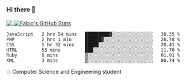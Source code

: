 ### Hi there 👋
<a href="https://github.com/fabiovincenzi/fabiovincenzi">
  <img align="center" src="https://github-readme-stats.vercel.app/api/top-langs/?username=fabiovincenzi&title_color=ffffff&text_color=c9cacc&icon_color=2bbc8a&bg_color=1d1f21&langs_count=3" />
</a>
<a href="https://github.com/fabiovincenzi/fabiovincenzi">
  <img align="center" src="https://github-readme-stats.vercel.app/api?username=fabiovincenzi&show_icons=true&line_height=27&count_private=true&title_color=ffffff&text_color=c9cacc&icon_color=2bbc8a&bg_color=1d1f21" alt="Fabio's GitHub Stats" />
</a>
<!--START_SECTION:waka-->

```text
JavaScript   2 hrs 54 mins   █████████▓░░░░░░░░░░░░░░░   38.35 %
PHP          2 hrs 1 min     ██████▓░░░░░░░░░░░░░░░░░░   26.78 %
CSS          1 hr 32 mins    █████░░░░░░░░░░░░░░░░░░░░   20.41 %
HTML         53 mins         ███░░░░░░░░░░░░░░░░░░░░░░   11.70 %
Ruby         8 mins          ▒░░░░░░░░░░░░░░░░░░░░░░░░   01.91 %
XML          3 mins          ▒░░░░░░░░░░░░░░░░░░░░░░░░   00.74 %
```

<!--END_SECTION:waka-->

:boom: Computer Science and Engineering student
